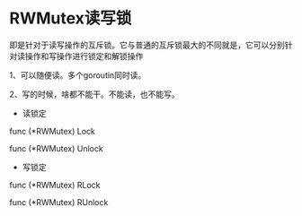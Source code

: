 # RWMutex读写锁

即是针对于读写操作的互斥锁。它与普通的互斥锁最大的不同就是，它可以分别针对读操作和写操作进行锁定和解锁操作

1、可以随便读。多个goroutin同时读。

2、写的时候，啥都不能干。不能读，也不能写。


 - 读锁定

func (*RWMutex) Lock

func (*RWMutex) Unlock

 - 写锁定

func (*RWMutex) RLock

func (*RWMutex) RUnlock